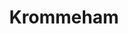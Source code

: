 ﻿---
title: 'Krommeham'
type: 'Coördinatie'
banner: '4.jpg'
images: ['1.jpg', '2.jpg', '3.jpg', '4.jpg', '5.jpg']
description: '11/2022 opgeleverd. Totale renovatie + uitbreiding van de gelijkvloers in Lier.'
---